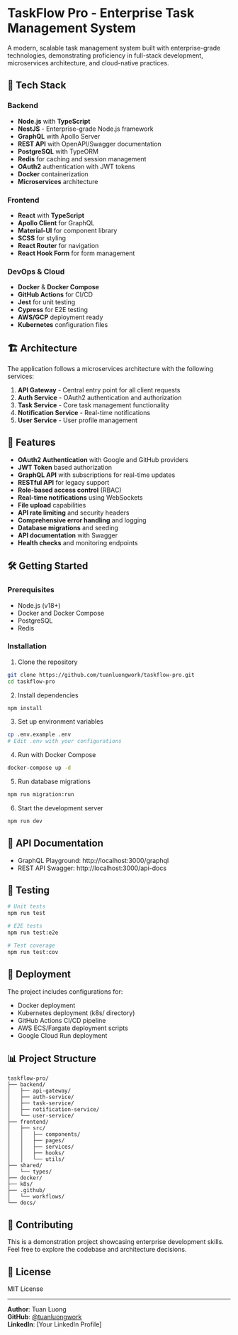 # TaskFlow Pro - Enterprise Task Management System

A modern, scalable task management system built with enterprise-grade technologies, demonstrating proficiency in full-stack development, microservices architecture, and cloud-native practices.

## 🚀 Tech Stack

### Backend
- **Node.js** with **TypeScript**
- **NestJS** - Enterprise-grade Node.js framework
- **GraphQL** with Apollo Server
- **REST API** with OpenAPI/Swagger documentation
- **PostgreSQL** with TypeORM
- **Redis** for caching and session management
- **OAuth2** authentication with JWT tokens
- **Docker** containerization
- **Microservices** architecture

### Frontend
- **React** with **TypeScript**
- **Apollo Client** for GraphQL
- **Material-UI** for component library
- **SCSS** for styling
- **React Router** for navigation
- **React Hook Form** for form management

### DevOps & Cloud
- **Docker** & **Docker Compose**
- **GitHub Actions** for CI/CD
- **Jest** for unit testing
- **Cypress** for E2E testing
- **AWS/GCP** deployment ready
- **Kubernetes** configuration files

## 🏗️ Architecture

The application follows a microservices architecture with the following services:

1. **API Gateway** - Central entry point for all client requests
2. **Auth Service** - OAuth2 authentication and authorization
3. **Task Service** - Core task management functionality
4. **Notification Service** - Real-time notifications
5. **User Service** - User profile management

## 🔐 Features

- **OAuth2 Authentication** with Google and GitHub providers
- **JWT Token** based authorization
- **GraphQL API** with subscriptions for real-time updates
- **RESTful API** for legacy support
- **Role-based access control** (RBAC)
- **Real-time notifications** using WebSockets
- **File upload** capabilities
- **API rate limiting** and security headers
- **Comprehensive error handling** and logging
- **Database migrations** and seeding
- **API documentation** with Swagger
- **Health checks** and monitoring endpoints

## 🛠️ Getting Started

### Prerequisites

- Node.js (v18+)
- Docker and Docker Compose
- PostgreSQL
- Redis

### Installation

1. Clone the repository
```bash
git clone https://github.com/tuanluongwork/taskflow-pro.git
cd taskflow-pro
```

2. Install dependencies
```bash
npm install
```

3. Set up environment variables
```bash
cp .env.example .env
# Edit .env with your configurations
```

4. Run with Docker Compose
```bash
docker-compose up -d
```

5. Run database migrations
```bash
npm run migration:run
```

6. Start the development server
```bash
npm run dev
```

## 📝 API Documentation

- GraphQL Playground: http://localhost:3000/graphql
- REST API Swagger: http://localhost:3000/api-docs

## 🧪 Testing

```bash
# Unit tests
npm run test

# E2E tests
npm run test:e2e

# Test coverage
npm run test:cov
```

## 🚀 Deployment

The project includes configurations for:
- Docker deployment
- Kubernetes deployment (k8s/ directory)
- GitHub Actions CI/CD pipeline
- AWS ECS/Fargate deployment scripts
- Google Cloud Run deployment

## 📊 Project Structure

```
taskflow-pro/
├── backend/
│   ├── api-gateway/
│   ├── auth-service/
│   ├── task-service/
│   ├── notification-service/
│   └── user-service/
├── frontend/
│   ├── src/
│   │   ├── components/
│   │   ├── pages/
│   │   ├── services/
│   │   ├── hooks/
│   │   └── utils/
├── shared/
│   └── types/
├── docker/
├── k8s/
├── .github/
│   └── workflows/
└── docs/
```

## 🤝 Contributing

This is a demonstration project showcasing enterprise development skills. Feel free to explore the codebase and architecture decisions.

## 📄 License

MIT License

---

**Author**: Tuan Luong  
**GitHub**: [@tuanluongwork](https://github.com/tuanluongwork)  
**LinkedIn**: [Your LinkedIn Profile] 